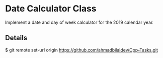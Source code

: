 # Date Calculator Class

Implement a date and day of week calculator for the 2019 calendar year.

## Details
$ git remote set-url origin https://github.com/ahmadbilaldev/Cpp-Tasks.git
